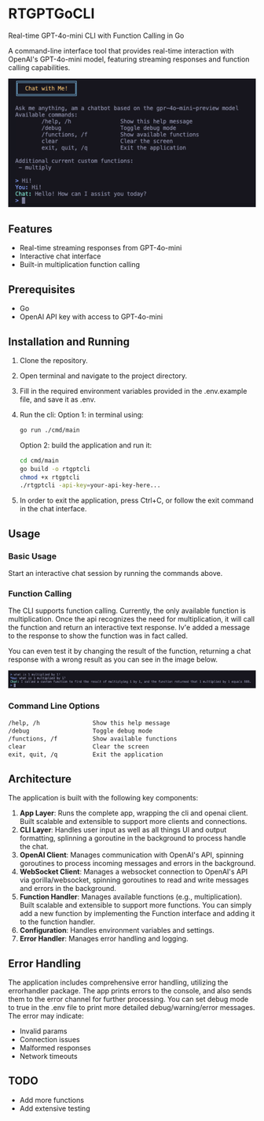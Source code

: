# RTGPTGoCLI

Real-time GPT-4o-mini CLI with Function Calling in Go

A command-line interface tool that provides real-time interaction with OpenAI's GPT-4o-mini model, featuring streaming responses and function calling capabilities.

![alt text](docs/images/preview.png)

## Features

- Real-time streaming responses from GPT-4o-mini
- Interactive chat interface
- Built-in multiplication function calling

## Prerequisites

- Go
- OpenAI API key with access to GPT-4o-mini

## Installation and Running

1. Clone the repository.

2. Open terminal and navigate to the project directory.

3. Fill in the required environment variables provided in the .env.example file, and save it as .env.

4. Run the cli:
   Option 1: in terminal using:

   ```bash
   go run ./cmd/main
   ```

   Option 2: build the application and run it:

   ```bash
   cd cmd/main
   go build -o rtgptcli
   chmod +x rtgptcli
   ./rtgptcli -api-key=your-api-key-here...
   ```

5. In order to exit the application, press Ctrl+C, or follow the exit command in the chat interface.

## Usage

### Basic Usage

Start an interactive chat session by running the commands above.

### Function Calling

The CLI supports function calling.
Currently, the only available function is multiplication.
Once the api recognizes the need for multiplication, it will call the function and return an interactive text response.
Iv'e added a message to the response to show the function was in fact called.

You can even test it by changing the result of the function, returning a chat response with a wrong result as you can see in the image below.

![alt text](docs/images/func_example.png)

### Command Line Options

```
/help, /h               Show this help message
/debug                  Toggle debug mode
/functions, /f          Show available functions
clear                   Clear the screen
exit, quit, /q          Exit the application
```

## Architecture

The application is built with the following key components:

1. **App Layer**: Runs the complete app, wrapping the cli and openai client. Built scalable and extensible to support more clients and connections.
2. **CLI Layer**: Handles user input as well as all things UI and output formatting, splinning a goroutine in the background to process handle the chat.
3. **OpenAI Client**: Manages communication with OpenAI's API, spinning goroutines to process incoming messages and errors in the background.
4. **WebSocket Client**: Manages a websocket connection to OpenAI's API via gorilla/websocket, spinning goroutines to read and write messages and errors in the background.
5. **Function Handler**: Manages available functions (e.g., multiplication). Built scalable and extensible to support more functions. You can simply add a new function by implementing the Function interface and adding it to the function handler.
6. **Configuration**: Handles environment variables and settings.
7. **Error Handler**: Manages error handling and logging.

## Error Handling

The application includes comprehensive error handling, utilizing the errorhandler package.
The app prints errors to the console, and also sends them to the error channel for further processing.
You can set debug mode to true in the .env file to print more detailed debug/warning/error messages.
The error may indicate:

- Invalid params
- Connection issues
- Malformed responses
- Network timeouts

## TODO

- Add more functions
- Add extensive testing
